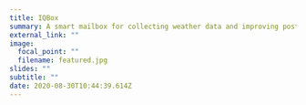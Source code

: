 ```yaml
---
title: IQBox
summary: A smart mailbox for collecting weather data and improving postal efficiency and convenience.
external_link: ""
image:
  focal_point: ""
  filename: featured.jpg
slides: ""
subtitle: ""
date: 2020-08-30T10:44:39.614Z
---
```

